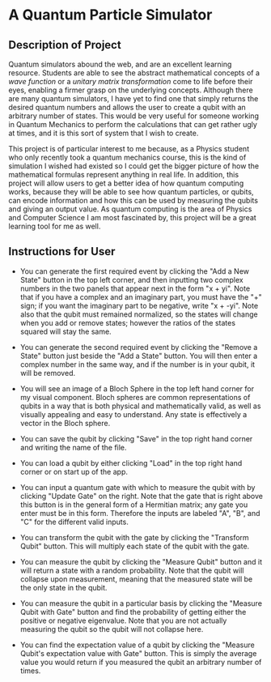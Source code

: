 # A Quantum Particle Simulator

## Description of Project

Quantum simulators abound the web, and are an excellent learning resource. 
Students are able to see the abstract mathematical concepts of a *wave function*
or a *unitary matrix transformation* come to life before their eyes, enabling a
firmer grasp on the underlying concepts. Although there are many quantum simulators,
I have yet to find one that simply returns the desired quantum numbers
and allows the user to create a qubit with an arbitrary number of states.
This would be very useful for someone working in Quantum Mechanics to perform
the calculations that can get rather ugly at times, and it is this sort of system
that I wish to create.

This project is of particular interest to me because, as a Physics student who only 
recently took a quantum mechanics course, this is the kind of simulation I wished
had existed so I could get the bigger picture of how the mathematical formulas
represent anything in real life. In addition, this project will allow users
to get a better idea of how quantum computing works, because they will be able
to see how quantum particles, or qubits, can encode information and how this can
be used by measuring the qubits and giving an output value. As quantum computing
is the area of Physics and Computer Science I am most fascinated by, this project
will be a great learning tool for me as well.

## Instructions for User

- You can generate the first required event by clicking the "Add a New State" button
in the top left corner, and then inputting two complex numbers in the two panels
that appear next in the form "x + yi". Note that if you have a complex and an imaginary
part, you must have the "+" sign; if you want the imaginary part to be negative,
write "x + -yi". Note also that the qubit must remained normalized, so the states
will change when you add or remove states; however the ratios of the states squared
will stay the same.

- You can generate the second required event by clicking the "Remove a State" button
just beside the "Add a State" button. You will then enter a complex number in the
same way, and if the number is in your qubit, it will be removed.

- You will see an image of a Bloch Sphere in the top left hand corner for my visual
component. Bloch spheres are common representations of qubits in a way that is
both physical and mathematically valid, as well as visually appealing and easy
to understand. Any state is effectively a vector in the Bloch sphere.

- You can save the qubit by clicking "Save" in the top right hand corner and
writing the name of the file.

- You can load a qubit by either clicking "Load" in the top right hand corner or
on start up of the app.

- You can input a quantum gate with which to measure the qubit with by clicking
"Update Gate" on the right. Note that the gate that is right above this button
is in the general form of a Hermitian matrix; any gate you enter must be in
this form. Therefore the inputs are labeled "A", "B", and "C" for the different
valid inputs.

- You can transform the qubit with the gate by clicking the "Transform Qubit" button.
This will multiply each state of the qubit with the gate.

- You can measure the qubit by clicking the "Measure Qubit" button and it will return a state with
a random probability. Note that the qubit will collapse upon measurement,
meaning that the measured state will be the only state in the qubit.

- You can measure the qubit in a particular basis by clicking the "Measure Qubit with Gate" button
 and find the probability of getting
either the positive or negative eigenvalue. Note that you are not actually
measuring the qubit so the qubit will not collapse here.

- You can find the expectation value of a qubit by clicking the "Measure Qubit's expectation value with Gate"
button. This is simply the average value you would return if you measured the qubit an
arbitrary number of times.
